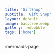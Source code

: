 ```yaml
---
title: 'GiftShop'
subtitle: 'Gift Shop'
layout: default
image: backtree.webp
gallery: redbubble
tags: ['home']
---
```


:mermaids-page
